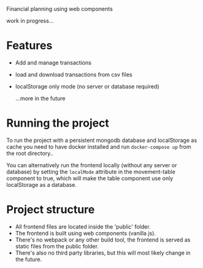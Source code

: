 Financial planning using web components


work in progress...

# Features 

* Add and manage transactions 
* load and download transactions from csv files
* localStorage only mode (no server or database required)

    ...more in the future

# Running the project

To run the project with a persistent mongodb database and localStorage as cache you need to have docker installed and run `docker-compose up` from the root directory..


You can alternatively run the frontend locally (without any server or database) by setting the `localMode` attribute in the movement-table component to true, which will make the table component use only localStorage as a database.

# Project structure

* All frontend files are located inside the 'public' folder.
* The frontend is built using web components (vanilla js).
* There's no webpack or any other build tool, the frontend is served as static files from the public folder.
* There's also no third party libraries, but this will most likely change in the future.